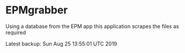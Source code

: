 # EPMgrabber
Using a database from the EPM app this application scrapes the files as required


Latest backup: Sun Aug 25 13:55:01 UTC 2019
